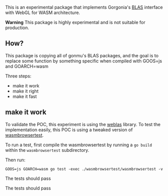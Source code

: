 This is an experimental package that implements Gorgonia's [BLAS](https://godoc.org/gorgonia.org/gorgonia#BLAS) interface with WebGL for WASM architecture.

**Warning** This package is highly experimental and is not suitable for production.

## How?

This package is copying all of gonmu's BLAS packages, and the goal is to replace some function by something specific when compiled with GOOS=js and GOARCH=wasm

Three steps:

- make it work
- make it right
- make it fast

## make it work

To validate the POC, this experiment is using the [weblas](https://github.com/waylonflinn/weblas) library.
To test the implementation easily, this POC is using a tweaked version of [wasmbrowsertest](https://github.com/agnivade/wasmbrowsertestt).

To run a test, first compile the wasmbrowsertest by running a `go build` within the `wasmbrowsertest` subdirectory.

Then run:

`GOOS=js GOARCH=wasm go test -exec ./wasmbrowsertest/wasmbrowsertest -v`

The tests should pass

The tests should pass
